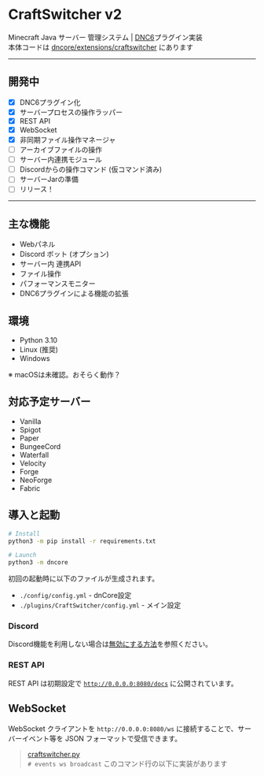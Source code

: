 # CraftSwitcher v2
Minecraft Java サーバー 管理システム |
[DNC6](https://github.com/Necnion8/dnCoreV6)プラグイン実装
<br>
本体コードは [dncore/extensions/craftswitcher](dncore%2Fextensions%2Fcraftswitcher) にあります

---
## 開発中
- [x] DNC6プラグイン化
- [x] サーバープロセスの操作ラッパー
- [x] REST API
- [x] WebSocket
- [x] 非同期ファイル操作マネージャ
- [ ] アーカイブファイルの操作
- [ ] サーバー内連携モジュール
- [ ] Discordからの操作コマンド (仮コマンド済み)
- [ ] サーバーJarの準備
- [ ] リリース！

---
## 主な機能
- Webパネル
- Discord ボット (オプション)
- サーバー内 連携API
- ファイル操作
- パフォーマンスモニター
- DNC6プラグインによる機能の拡張


## 環境
- Python 3.10
- Linux (推奨)
- Windows

※ macOSは未確認。おそらく動作？

## 対応予定サーバー
- Vanilla
- Spigot
- Paper
- BungeeCord
- Waterfall
- Velocity
- Forge
- NeoForge
- Fabric


## 導入と起動
```bash
# Install
python3 -m pip install -r requirements.txt

# Launch
python3 -m dncore
```
初回の起動時に以下のファイルが生成されます。
- `./config/config.yml` - dnCore設定
- `./plugins/CraftSwitcher/config.yml` - メイン設定


### Discord
Discord機能を利用しない場合は[無効にする方法](https://github.com/Necnion8/dnCoreV6/wiki/No-Connect-Discord)を参照ください。

### REST API
REST API は初期設定で [`http://0.0.0.0:8080/docs`](http://localhost:8080/docs) に公開されています。


## WebSocket
WebSocket クライアントを `http://0.0.0.0:8080/ws` に接続することで、サーバーイベント等を JSON フォーマットで受信できます。

> [craftswitcher.py](dncore%2Fextensions%2Fcraftswitcher%2Fcraftswitcher.py)<br>
> `# events ws broadcast` このコマンド行の以下に実装があります
